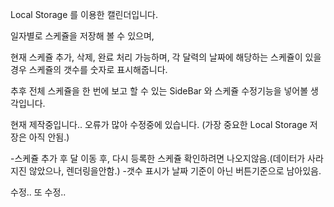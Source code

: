 Local Storage 를 이용한 캘린더입니다.

일자별로 스케쥴을 저장해 볼 수 있으며,

현재 스케쥴 추가, 삭제, 완료 처리 가능하며,
각 달력의 날짜에 해당하는 스케쥴이 있을 경우 스케쥴의 갯수를 숫자로 표시해줍니다.

추후 전체 스케쥴을 한 번에 보고 할 수 있는 SideBar 와
스케쥴 수정기능을 넣어볼 생각입니다.

현재 제작중입니다..
오류가 많아 수정중에 있습니다. (가장 중요한 Local Storage 저장은 아직 안됨.)

-스케쥴 추가 후 달 이동 후, 다시 등록한 스케쥴 확인하려면 나오지않음.(데이터가 사라지진 않았으나, 렌더링을안함.) -갯수 표시가 날짜 기준이 아닌 버튼기준으로 남아있음.

수정.. 또 수정..
